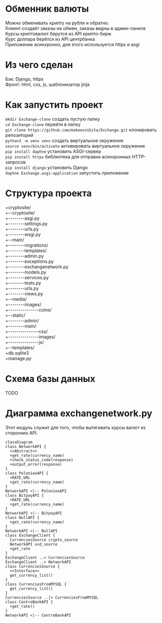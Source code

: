 # Обменник валюты
Можно обменивать крипту на рубли и обратно.  
Клиент создаёт заказы на обмен, заказы видны в админ-панеле  
Курсы криптовалют берутся из API крипто-бирж  
Курс доллара берётся из API центрбанка  
Приложение асинхронно, для этого используется httpx и asgi  
# Из чего сделан
Бэк: Django, httpx  
Фронт: html, css, js, шаблонизатор jinja
# Как запустить проект
```mkdir Exchange-clone``` создать пустую папку  
```cd Exchange-clone``` перейти в папку  
```git clone https://github.com/makeevnikita/Exchange.git``` клонировать репозиторий  
```python3 -m venv venv``` создать виртуальное окружение  
```source venv/bin/activate``` активировать виртуальное окружение  
```pip install daphne``` установить ASGI-сервер  
```pip install httpx``` библиотека для отправки асинхронных HTTP-запросов  
```pip install django``` установить Django  
```daphne Exchange.asgi:application``` запустить приложение  

# Структура проекта  
+cryptosite/  
+--cryptosite/  
+--------asgi.py  
+--------settings.py  
+--------urls.py  
+--------wsgi.py  
+--main/  
+--------migrations/  
+--------templates/    
+--------admin.py  
+--------exceptions.py  
+--------exchangenetwork.py  
+--------models.py  
+--------services.py  
+--------tests.py  
+--------urls.py  
+--------views.py  
+--media/  
+--------images/  
+---------------coins/  
+--static/  
+--------admin/  
+--------main/  
+---------------css/  
+---------------images/  
+---------------js/  
+--templates/  
+db.sqlite3  
+manage.py  
# Схема базы данных
TODO
# Диаграмма exchangenetwork.py
Этот модуль служит для того, чтобы вытягивать курсы валют из сторонних API.  
```mermaid
classDiagram
class NetworkAPI {
  <<Abstract>>
  +get_rate(currency_name)
  +check_status_code(response)
  +output_error(response)
}
class PoloniexAPI {
  +RATE_URL
  +get_rate(currency_name)
}
NetworkAPI <|-- PoloniexAPI
class BitpayAPI {
  +RATE_URL
  +get_rate(currency_name)
}
NetworkAPI <|-- BitpayAPI
class NullAPI {
  +get_rate(currency_name)
}
NetworkAPI <|-- NullAPI
class ExchangeClient {
  CurrenciesSource crypto_source
  NetworkAPI usd_source
  +get_rate
}
ExchangeClient ..> CurrenciesSource
ExchangeClient ..> NetworkAPI
class CurrenciesSource {
  <<Interface>>
  get_currency_list()
}
class CurrenciesFromMYSQL {
  get_currency_list()
}
CurrenciesSource ..|> CurrenciesFromMYSQL 
class CentreBankAPI {
  +get_rate()
}
NetworkAPI <|-- CentreBankAPI
```
